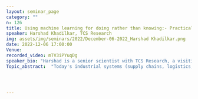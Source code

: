 ```yaml
---
layout: seminar_page
category: ""
n: 126
title: Using machine learning for doing rather than knowing:- Practical applications of RL in industry
speaker: Harshad Khadilkar, TCS Research
img: assets/img/seminars/2022/December-06-2022_Harshad Khadilkar.png
date: 2022-12-06 17:00:00 
Venue: 
recorded_video: mTV3iPYuqDg
speaker_bio: "Harshad is a senior scientist with TCS Research, a visiting associate professor with IIT Bombay, and an associate researcher with RBCDSAI, IIT Madras. His research interest is in control and optimisation of large distributed systems, especially in problems related to operations research. He holds a bachelors degree from IIT Bombay, and masters and PhD degrees from the Massachusetts Institute of Technology." 
Topic_abstract:  "Today's industrial systems (supply chains, logistics, transportation, energy) usually come with strong real-time sensing capabilities. We can model these distributed systems as a set of signals communicating their health to a control algorithm. However, understanding and managing such systems smoothly is not possible using just supervised and unsupervised learning algorithms for forecasting or anomaly detection. There is a pressing need to develop data-driven algorithms that automatically produce control signals in an adaptive fashion, while operating in non-stationary environments. In this talk, I will talk about the use of reinforcement learning (RL) for achieving this objective. Unlike the more popular versions of RL which focus on gameplay, I will present case studies on real-world industrial operations where RL is used in conjunction with existing rules and constraints to generate higher efficiency."




---
```


